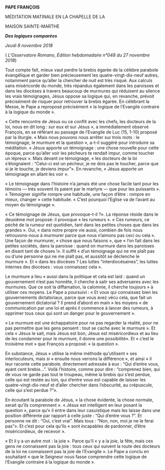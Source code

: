 **PAPE FRANÇOIS**

MÉDITATION MATINALE EN LA CHAPELLE DE LA

MAISON SAINTE-MARTHE

***Des logiques comparées***

*Jeudi 8 novembre 2018*

( *L'Osservatore Romano*, *Édition hebdomadaire n°048 du 27 novembre 2018*)

Tout compte fait, mieux vaut perdre la brebis égarée de la célèbre parabole évangélique et garder bien précieusement les quatre-vingt-dix-neuf autres, notamment parce qu’aller la chercher de nuit est très risqué. Aux calculs sans miséricorde du monde, très répandus également dans les paroisses et dans les diocèses à travers beaucoup de murmures qui réduisent au silence les vrais témoignages, Jésus oppose sa logique qui, en revanche, prévoit précisément de risquer pour retrouver la brebis égarée. En célébrant la Messe, le Pape a reproposé précisément « la logique de l’Evangile contraire à la logique du monde ».

« Cette rencontre de Jésus ou ce conflit avec les chefs, les docteurs de la loi, nous en dit long : sur eux et sur Jésus », a immédiatement observé François, en se référant au passage de l’Evangile de Luc (15, 1-10) proposé par la liturgie. « Mais nous pouvons nous arrêter sur trois mots : le témoignage, le murmure et la question », a-t-il suggéré pour introduire sa méditation. « Jésus apporte un témoignage : une chose nouvelle pour cette époque, parce qu’aller voir les pécheurs te rendait impur, comme toucher un lépreux ». Mais devant ce témoignage, « les docteurs de la loi s’éloignaient : “Celui-ci est un pécheur, je ne dois pas le toucher, parce que si je le touche, je deviens impur”». En revanche, « Jésus apporte un témoignage en allant les voir ».

« Le témoignage dans l’histoire n’a jamais été une chose facile tant pour les témoins — très souvent ils paient par le martyre — que pour les puissants ». « Témoigner signifie rompre une habitude, une façon d’être : rompre en mieux, changer » cette habitude. « C’est pourquoi l’Eglise va de l’avant au moyen du témoignage ».

« Ce témoignage de Jésus, que provoque-t-il ?». La réponse réside dans le deuxième mot proposé: il provoque « les rumeurs ». « Ces rumeurs, ce péché de la rumeur est quotidien, tant dans les petites choses que dans les grandes ». Oui, « dans notre propre vie aussi, combien de fois nous retrouvons-nous à murmurer parce que nous n’aimons pas ceci ou cela ». Une façon de murmurer, « chose que nous faisons », que « l’on fait dans les petites sociétés, dans la paroisse : quand on murmure dans les paroisses en disant tant de choses !». Il suffit « d’un témoignage qui ne me plaît pas ou d’une personne qui ne me plaît pas, et aussitôt se déclenche le murmure ». Et « dans les diocèses ? Les luttes “interdiocésaines”, les luttes internes des diocèses : vous connaissez cela ».

Le murmure a lieu « aussi dans la politique et cela est laid : quand un gouvernement n’est pas honnête, il cherche à salir ses adversaires avec les murmures. Que ce soit la diffamation, la calomnie, il cherche toujours » à utiliser ces moyens. Le Pape a poursuivi : « Et vous qui connaissez bien les gouvernements dictatoriaux, parce que vous avez vécu cela, que fait un gouvernement dictatorial ? Il prend d’abord en main » les moyens « de communication par une loi et après il commence à lancer des rumeurs, à opprimer tous ceux qui sont un danger pour le gouvernement ».

« Le murmure est une échappatoire pour ne pas regarder la réalité, pour ne pas permettre que les gens pensent : tout se cache avec le murmure ». Et cela « Jésus le sait, mais Jésus est bon, Jésus est miséricordieux et au lieu de les condamner pour le murmure, il donne une possibilité». Et « c’est le troisième mot » que François a proposé: « la question ».

En substance, Jésus « utilise la même méthode qu’utilisent » ses interlocuteurs, mais si « ensuite nous verrons la différence », et ainsi « il leur raconte cette parabole, directement adressée à eux : “Qui d’entre vous, ayant cent brebis...”. Voilà l’histoire, comme pour dire : “comprenez bien, qui de vous ne garde pas tout le troupeau, même la brebis qui s’est perdue, celle qui est restée au loin, qui d’entre vous est capable de laisser les quatre-vingt-dix-neuf et d’aller chercher dans l’obscurité, au crépuscule, celle qui s’est perdue ?”».

En écoutant la parabole de Jésus, « la chose évidente, la chose normale, serait qu’ils comprennent ». « Jésus est intelligent en leur posant la question », parce qu’« il entre dans leur casuistique mais les laisse dans une position différente par rapport à celle juste : “Qui d’entre vous ?”. Et personne ne dit : “Oui, c’est vrai”. Mais tous : “Non, non, moi je ne le ferai pas”». Et c’est pour cela qu’ils « sont incapables de pardonner, d’être miséricordieux, de recevoir ».

« Et il y a un autre mot : la joie ». Parce qu’il « y a la joie, la fête, mais ces gens ne connaissent pas la joie : tous ceux qui suivent la route des docteurs de la loi ne connaissent pas la joie de l’Evangile ». Le Pape a conclu en souhaitant « que le Seigneur nous fasse comprendre cette logique de l’Evangile contraire à la logique du monde ».